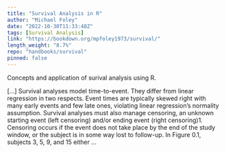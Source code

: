 ```yaml
---
title: "Survival Analysis in R"
author: "Michael Foley"
date: "2022-10-30T11:33:48Z"
tags: [Survival Analysis]
link: "https://bookdown.org/mpfoley1973/survival/"
length_weight: "8.7%"
repo: "handbooks/survival"
pinned: false
---
```


<p>Concepts and application of surival analysis
using R.</p> [...] Survival analyses model time-to-event. They differ from linear regression in two respects. Event times are typically skewed right with many early events and few late ones, violating linear regression’s normality assumption. Survival analyses must also manage censoring, an unknown starting event (left censoring) and/or ending event (right censoring)1. Censoring occurs if the event does not take place by the end of the study window, or the subject is in some way lost to follow-up. In Figure 0.1, subjects 3, 5, 9, and 15 either ...
